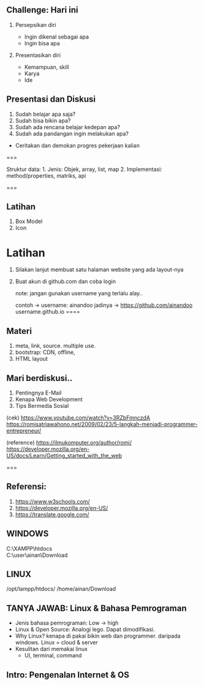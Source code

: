 ## Challenge: Hari ini

1. Persepsikan diri
    - Ingin dikenal sebagai apa
    - Ingin bisa apa

2. Presentasikan diri
    - Kemampuan, skill
    - Karya
    - Ide
    
## Presentasi dan Diskusi

1. Sudah belajar apa saja?
2. Sudah bisa bikin apa?
3. Sudah ada rencana belajar kedepan apa?
4. Sudah ada pandangan ingin melakukan apa?

* Ceritakan dan demokan progres pekerjaan kalian

===

Struktur data:
    1. Jenis: Objek, array, list, map
    2. Implementasi: method/properties, matriks, api

===  
## Latihan

1. Box Model
2. Icon

# Latihan

1. Silakan lanjut membuat satu halaman website yang ada layout-nya
2. Buat akun di github.com dan coba login

    note: jangan gunakan username yang terlalu alay..

    contoh  -> username: ainandoo
    jadinya -> https://github.com/ainandoo
    username.github.io
====

## Materi

1. meta, link, source. multiple use.
2. bootstrap: CDN, offline,
3. HTML layout

## Mari berdiskusi..

1. Pentingnya E-Mail
2. Kenapa Web Development
3. Tips Bermedia Sosial

(cek)
https://www.youtube.com/watch?v=3RZbFmnczdA
https://romisatriawahono.net/2009/02/23/5-langkah-menjadi-programmer-entrepreneur/

(reference) 
https://ilmukomputer.org/author/romi/
https://developer.mozilla.org/en-US/docs/Learn/Getting_started_with_the_web

===

## Referensi: 

1. https://www.w3schools.com/
2. https://developer.mozilla.org/en-US/
3. https://translate.google.com/

## WINDOWS

C:\XAMPP\htdocs\
C:\user\ainan\Download

## LINUX

/opt/lampp/htdocs/
/home/ainan/Download

## TANYA JAWAB: Linux & Bahasa Pemrograman

- Jenis bahasa pemrograman: 
    Low -> high
- Linux & Open Source: 
    Analogi lego. Dapat dimodifikasi.
- Why Linux? kenapa di pakai bikin web dan programmer. daripada windows. 
    Linux = cloud & server
- Kesulitan dari memakai linux
    - UI, terminal, command

## Intro: Pengenalan Internet & OS